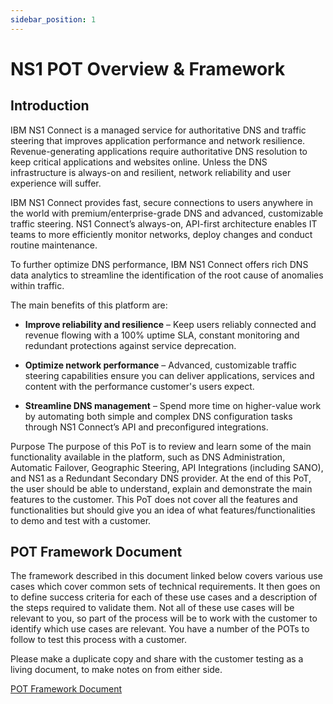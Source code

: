 ```yaml
---
sidebar_position: 1
---
```


# NS1 POT Overview & Framework
## Introduction
IBM NS1 Connect is a managed service for authoritative DNS and traffic steering that improves application performance and network resilience. Revenue-generating applications require authoritative DNS resolution to keep critical applications and websites online. Unless the DNS infrastructure is always-on and resilient, network reliability and user experience will suffer.

IBM NS1 Connect provides fast, secure connections to users anywhere in the world with premium/enterprise-grade DNS and advanced, customizable traffic steering. NS1 Connect’s always-on, API-first architecture enables IT teams to more efficiently monitor networks, deploy changes and conduct routine maintenance.

To further optimize DNS performance, IBM NS1 Connect offers rich DNS data analytics to streamline the identification of the root cause of anomalies within traffic.

The main benefits of this platform are:
- **Improve reliability and resilience** – Keep users reliably connected and revenue flowing with a 100% uptime SLA, constant monitoring and redundant protections against service deprecation.

- **Optimize network performance** – Advanced, customizable traffic steering capabilities ensure you can deliver applications, services and content with the performance customer's users expect. 

- **Streamline DNS management** – Spend more time on higher-value work by automating both simple and complex DNS configuration tasks through NS1 Connect’s API and preconfigured integrations.


Purpose
The purpose of this PoT is to review and learn some of the main functionality available in the platform, such as DNS Administration, Automatic Failover, Geographic Steering, API Integrations (including SANO), and NS1 as a Redundant Secondary DNS provider. At the end of this PoT, the user should be able to understand, explain and demonstrate the main features to the customer.
This PoT does not cover all the features and functionalities but should give you an idea of what features/functionalities to demo and test with a customer.



## POT Framework Document
The framework described in this document linked below covers various use cases which cover common sets of technical requirements. It then goes on to define success criteria for each of these use cases and a description of the steps required to validate them. Not all of these use cases will be relevant to you, so part of the process will be to work with the customer to identify which use cases are relevant. You have a number of the POTs to follow to test this process with a customer.

Please make a duplicate copy and share with the customer testing as a living document, to make notes on from either side.

[POT Framework Document](https://ibm.box.com/s/t6acyd65a9tnca8rr49anqc3dsidyhhd)

